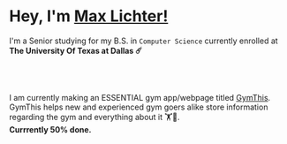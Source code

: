 # Hey, I'm [Max Lichter!](https://iammaxlichter.com)

I'm a Senior studying for my B.S. in `Computer Science` currently enrolled at **The University Of Texas at Dallas ☄️** 

</br>
</br>

I am currently making an ESSENTIAL gym app/webpage titled [GymThis](https://github.com/iammaxlichter/GymThis "GymThis GitHub"). GymThis helps new and experienced gym goers alike store information regarding the gym and everything about it 🏋💪. </br>
**Currrently 50% done.**
